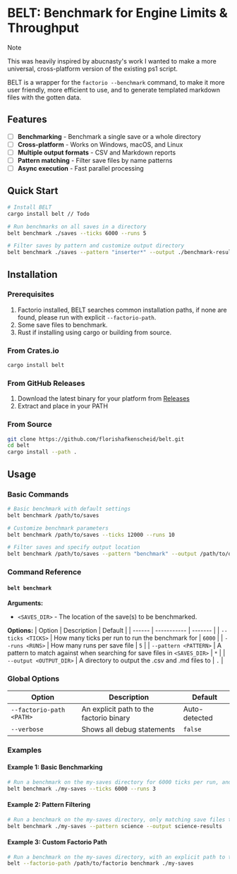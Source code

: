 # BELT: Benchmark for Engine Limits & Throughput
> [!NOTE]
> This was heavily inspired by abucnasty's work
> I wanted to make a more universal, cross-platform version of the existing ps1 script.

BELT is a wrapper for the `factorio --benchmark` command, to make it more user friendly, more efficient to use, and to generate templated markdown files with the gotten data.

## Features
- [ ] **Benchmarking** - Benchmark a single save or a whole directory 
- [ ] **Cross-platform** - Works on Windows, macOS, and Linux
- [ ] **Multiple output formats** - CSV and Markdown reports
- [ ] **Pattern matching** - Filter save files by name patterns
- [ ] **Async execution** - Fast parallel processing 

## Quick Start
```bash
# Install BELT
cargo install belt // Todo

# Run benchmarks on all saves in a directory
belt benchmark ./saves --ticks 6000 --runs 5

# Filter saves by pattern and customize output directory
belt benchmark ./saves --pattern "inserter*" --output ./benchmark-results
```

## Installation

### Prerequisites
1. Factorio installed, BELT searches common installation paths, if none are found, please run with explicit `--factorio-path`.
2. Some save files to benchmark.
3. Rust if installing using cargo or building from source.

### From Crates.io
```bash
cargo install belt
```

### From GitHub Releases
1. Download the latest binary for your platform from [Releases](https://github.com/florishafkenscheid/belt/releases)
2. Extract and place in your PATH

### From Source
```bash
git clone https://github.com/florishafkenscheid/belt.git
cd belt
cargo install --path .
```

## Usage

### Basic Commands

```bash
# Basic benchmark with default settings
belt benchmark /path/to/saves

# Customize benchmark parameters
belt benchmark /path/to/saves --ticks 12000 --runs 10

# Filter saves and specify output location
belt benchmark /path/to/saves --pattern "benchmark" --output /path/to/output/dir
```

### Command Reference
#### `belt benchmark`
**Arguments:**
- `<SAVES_DIR>` - The location of the save(s) to be benchmarked.

**Options:**
| Option | Description | Default |
| ------ | ----------- | ------- |
| `--ticks <TICKS>` | How many ticks per run to run the benchmark for | `6000` |
| `--runs <RUNS>` | How many runs per save file | `5` |
| `--pattern <PATTERN>` | A pattern to match against when searching for save files in `<SAVES_DIR>` | `*` |
| `--output <OUTPUT_DIR>` | A directory to output the .csv and .md files to | `.` |

### Global Options
| Option | Description | Default |
| ------ | ----------- | ------- |
| `--factorio-path <PATH>` | An explicit path to the factorio binary | Auto-detected |
| `--verbose` | Shows all debug statements | `false` |

### Examples
#### Example 1: Basic Benchmarking
```bash
# Run a benchmark on the my-saves directory for 6000 ticks per run, and running each save file 3 times.
belt benchmark ./my-saves --ticks 6000 --runs 3
```

#### Example 2: Pattern Filtering
```bash
# Run a benchmark on the my-saves directory, only matching save files that start with "science" and outputting it to science-results/results.{csv,md}
belt benchmark ./my-saves --pattern science --output science-results
```

#### Example 3: Custom Factorio Path
```bash
# Run a benchmark on the my-saves directory, with an explicit path to the factorio binary
belt --factorio-path /path/to/factorio benchmark ./my-saves
```
